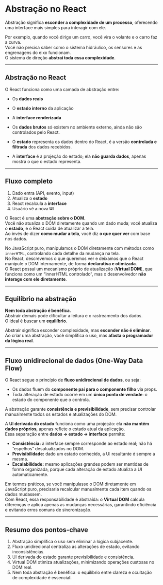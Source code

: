 # Abstração no React

Abstração significa **esconder a complexidade de um processo**, oferecendo uma interface mais simples para interagir com ele.

Por exemplo, quando você dirige um carro, você vira o volante e o carro faz a curva.  
Você não precisa saber como o sistema hidráulico, os sensores e as engrenagens do eixo funcionam.  
O sistema de direção **abstrai toda essa complexidade**.

---

## Abstração no React

O React funciona como uma camada de abstração entre:

- Os **dados reais**
- O **estado interno** da aplicação
- A **interface renderizada**

- Os **dados brutos** só existem no ambiente externo, ainda não são controlados pelo React.
- O **estado** representa os dados dentro do React, é a versão **controlada e filtrada** dos dados recebidos.
- A **interface** é a projeção do estado; ela **não guarda dados**, apenas mostra o que o estado representa.

---

## Fluxo completo

1. Dado entra (API, evento, input)
2. Atualiza o **estado**
3. React recalcula a **interface**
4. Usuário vê a nova **UI**

O React é uma **abstração sobre o DOM**.  
Você não atualiza o DOM diretamente quando um dado muda; você atualiza o **estado**, e o React cuida de atualizar a tela.  
Ao invés de dizer **como mudar a tela**, você diz **o que quer ver** com base nos dados.

No JavaScript puro, manipulamos o DOM diretamente com métodos como `innerHTML`, controlando cada detalhe da mudança na tela.  
No React, descrevemos o que queremos ver e deixamos que o React manipule o DOM internamente, de forma **declarativa e otimizada**.  
O React possui um mecanismo próprio de atualização (**Virtual DOM**), que funciona como um “innerHTML controlado”, mas o desenvolvedor **não interage com ele diretamente**.

---

## Equilíbrio na abstração

**Nem toda abstração é benéfica.**  
Abstrair demais pode dificultar a leitura e o rastreamento dos dados.  
O ideal é buscar um **equilíbrio**.

Abstrair significa esconder complexidade, mas **esconder não é eliminar**.  
Ao criar uma abstração, você simplifica o uso, mas **afasta o programador da lógica real**.

---

## Fluxo unidirecional de dados (One-Way Data Flow)

O React segue o princípio de **fluxo unidirecional de dados**, ou seja:

- Os dados fluem do **componente pai para o componente filho** via props.
- Toda alteração de estado ocorre em um **único ponto de verdade**: o estado do componente que o controla.

A abstração garante **consistência e previsibilidade**, sem precisar controlar manualmente todos os estados e atualizações do DOM.

A **UI derivada do estado** funciona como uma projeção: ela **não mantém dados próprios**, apenas reflete o estado atual da aplicação.  
Essa separação entre **dados → estado → interface** permite:

- **Consistência:** a interface sempre corresponde ao estado real; não há “espelhos” desatualizados no DOM.
- **Previsibilidade:** dado um estado conhecido, a UI resultante é sempre a mesma.
- **Escalabilidade:** mesmo aplicações grandes podem ser mantidas de forma organizada, porque cada alteração de estado atualiza a UI automaticamente.

Em termos práticos, se você manipulasse o DOM diretamente em JavaScript puro, precisaria recalcular manualmente cada item quando os dados mudassem.  
Com React, essa responsabilidade é abstraída: o **Virtual DOM** calcula diferenças e aplica apenas as mudanças necessárias, garantindo eficiência e evitando erros comuns de sincronização.

---

## Resumo dos pontos-chave

1. Abstração simplifica o uso sem eliminar a lógica subjacente.
2. Fluxo unidirecional centraliza as alterações de estado, evitando inconsistências.
3. UI derivada do estado garante previsibilidade e consistência.
4. Virtual DOM otimiza atualizações, minimizando operações custosas no DOM real.
5. Nem toda abstração é benéfica: o equilíbrio entre clareza e ocultação de complexidade é essencial.
